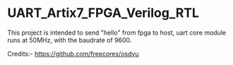 # UART_Artix7_FPGA_Verilog_RTL
This  project is intended to send "hello" from fpga to host, 
uart core module runs at 50MHz, with the baudrate of 9600.


Credits:- https://github.com/freecores/osdvu
